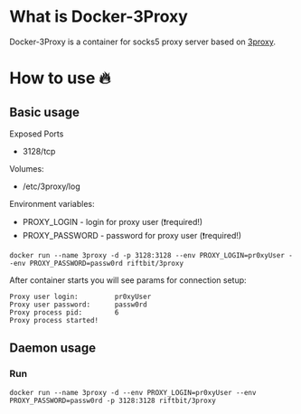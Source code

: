 # What is Docker-3Proxy
Docker-3Proxy is a container for socks5 proxy server based on [3proxy](http://www.3proxy.ru/).

# How to use :fire:

## Basic usage
Exposed Ports

- 3128/tcp

Volumes:

 - /etc/3proxy/log
 
 Environment variables:
 
  - PROXY_LOGIN - login for proxy user (:exclamation:required!)
  - PROXY_PASSWORD - password for proxy user (:exclamation:required!)

```
docker run --name 3proxy -d -p 3128:3128 --env PROXY_LOGIN=pr0xyUser --env PROXY_PASSWORD=passw0rd riftbit/3proxy
```

After container starts you will see params for connection setup:

```
Proxy user login:         pr0xyUser
Proxy user password:      passw0rd
Proxy process pid:        6
Proxy process started!
```

## Daemon usage

### Run

```
docker run --name 3proxy -d --env PROXY_LOGIN=pr0xyUser --env PROXY_PASSWORD=passw0rd -p 3128:3128 riftbit/3proxy
```
